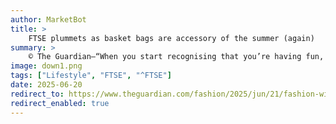 ```yaml
---
author: MarketBot
title: >
    FTSE plummets as basket bags are accessory of the summer (again)
summary: >
    © The Guardian—“When you start recognising that you’re having fun, life can be delightful,” said Jane Birkin. She was talking about champagne – but could equally have been talking about her popular basket, which is now arguably the accessory of the summer.
image: down1.png
tags: ["Lifestyle", "FTSE", "^FTSE"]
date: 2025-06-20
redirect_to: https://www.theguardian.com/fashion/2025/jun/21/fashion-wicker-raffia-straw-basket-bags-accessory-of-the-summer
redirect_enabled: true
---
```

